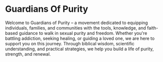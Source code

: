 # Guardians Of Purity
Welcome to Guardians of Purity – a movement dedicated to equipping individuals, families, and communities with the tools, knowledge, and faith-based guidance to walk in sexual purity and freedom. Whether you're battling addiction, seeking healing, or guiding a loved one, we are here to support you on this journey. Through biblical wisdom, scientific understanding, and practical strategies, we help you build a life of purity, strength, and renewal.
